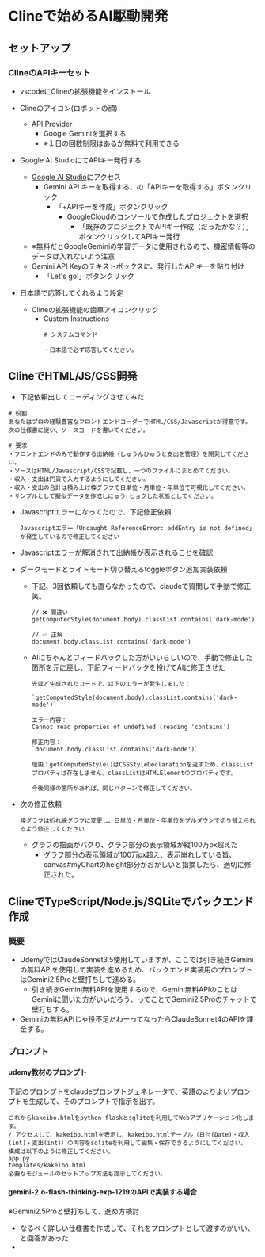 # Clineで始めるAI駆動開発

## セットアップ

### ClineのAPIキーセット

- vscodeにClineの拡張機能をインストール

- Clineのアイコン(ロボットの顔)
  - API Provider
    - Google Geminiを選択する
    - ※１日の回数制限はあるが無料で利用できる

- Google AI StudioにてAPIキー発行する
  - [Google AI Studio](https://ai.google.dev/aistudio?hl=ja)にアクセス
    - Gemini API キーを取得する、の「APIキーを取得する」ボタンクリック
      - 「+APIキーを作成」ボタンクリック
        - GoogleCloudのコンソールで作成したプロジェクトを選択
          - 「既存のプロジェクトでAPIキー作成（だったかな？）」ボタンクリックしてAPIキー発行
  - ※無料だとGoogleGeminiの学習データに使用されるので、機密情報等のデータは入れないよう注意
  - Gemini API Keyのテキストボックスに、発行したAPIキーを貼り付け
    - 「Let's go!」ボタンクリック

- 日本語で応答してくれるよう設定
  - Clineの拡張機能の歯車アイコンクリック
    - Custom Instructions
      ```
      # システムコマンド

      ・日本語で必ず応答してください。
      ```

## ClineでHTML/JS/CSS開発

- 下記依頼出してコーディングさせてみた

```
# 役割
あなたはプロの経験豊富なフロントエンドコーダーでHTML/CSS/Javascriptが得意です。
次の仕様書に従い、ソースコードを書いてください。

# 要求
・フロントエンドのみで動作する出納帳（しゅうんひゅうと支出を管理）を開発してください。
・ソースはHTML/Javascript/CSSで記載し、一つのファイルにまとめてください。
・収入・支出は円貨で入力するようにしてください。
・収入・支出の合計は積み上げ棒グラフで日単位・月単位・年単位で可視化してください。
・サンプルとして擬似データを作成しにゅうrヒョクした状態としてください。
```

- Javascriptエラーになってたので、下記修正依頼
  ```
  Javascriptエラー「Uncaught ReferenceError: addEntry is not defined」が発生しているので修正してください
  ```

- Javascriptエラーが解消されて出納帳が表示されることを確認

- ダークモードとライトモード切り替えるtoggleボタン追加実装依頼
  - 下記、3回依頼しても直らなかったので、claudeで質問して手動で修正笑。
    ```
    // ❌ 間違い
    getComputedStyle(document.body).classList.contains('dark-mode')

    // ✅ 正解
    document.body.classList.contains('dark-mode')
    ```
  - AIにちゃんとフィードバックした方がいいらしいので、手動で修正した箇所を元に戻し、下記フィードバックを投げてAIに修正させた
    ```
    先ほど生成されたコードで、以下のエラーが発生しました：

    `getComputedStyle(document.body).classList.contains('dark-mode')`

    エラー内容：
    Cannot read properties of undefined (reading 'contains')

    修正内容：
    `document.body.classList.contains('dark-mode')`

    理由：getComputedStyle()はCSSStyleDeclarationを返すため、classListプロパティは存在しません。classListはHTMLElementのプロパティです。

    今後同様の箇所があれば、同じパターンで修正してください。
    ```

- 次の修正依頼
  ```
  棒グラフは折れ線グラフに変更し、日単位・月単位・年単位をプルダウンで切り替えられるよう修正してください
  ```
  - グラフの描画がバグり、グラフ部分の表示領域が縦100万px超えた
    - グラフ部分の表示領域が100万px超え、表示崩れしている旨、canvas#myChartのheight部分がおかしいと指摘したら、適切に修正された。

## ClineでTypeScript/Node.js/SQLiteでバックエンド作成

### 概要
- UdemyではClaudeSonnet3.5使用していますが、ここでは引き続きGeminiの無料APIを使用して実装を進めるため、バックエンド実装用のプロンプトはGemini2.5Proと壁打ちして進める。
  - 引き続きGemini無料APIを使用するので、Gemini無料APIのことはGeminiに聞いた方がいいだろう、ってことでGemini2.5Proのチャットで壁打ちする。
- Geminiの無料APIじゃ役不足だわーってなったらClaudeSonnet4のAPIを課金する。

### プロンプト

#### udemy教材のプロンプト
下記のプロンプトをclaudeプロンプトジェネレータで、英語のよりよいプロンプトを生成して、そのプロンプトで指示を出す。
```
これからkakeibo.htmlをpython flaskとsqliteを利用してWebアプリケーション化します。
/ アクセスして、kakeibo.htmlを表示し、kakeibo.htmlテーブル（日付(Date)・収入(int)・支出(int)）の内容をsqliteを利用して編集・保存できるようにしてください。
構成は以下のように修正してください。
app.py
templates/kakeibo.html
必要なモジュールのセットアップ方法も提示してください。
```

#### gemini-2.o-flash-thinking-exp-1219のAPIで実装する場合

※Gemini2.5Proと壁打ちして、進め方検討
- なるべく詳しい仕様書を作成して、それをプロンプトとして渡すのがいい、と回答があった
- 